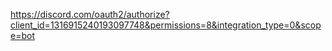 https://discord.com/oauth2/authorize?client_id=1316915240193097748&permissions=8&integration_type=0&scope=bot